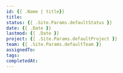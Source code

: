 ```yaml
---
id: {{ .Name | title}}
title:
status: {{ .Site.Params.defaultStatus }}
date: {{ .Date }}
lastmod: {{ .Date }}
project: {{ .Site.Params.defaultProject }}
team: {{ .Site.Params.defaultTeam }}
assignedTo:
tags:
completedAt:
---
```

